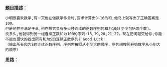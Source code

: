 **题目描述**：

    小明很喜欢数学,有一天他在做数学作业时,要求计算出9~16的和,他马上就写出了正确答案是100。
    但是他并不满足于此,他在想究竟有多少种连续的正数序列的和为100(至少包括两个数)。
    没多久,他就得到另一组连续正数和为100的序列:18,19,20,21,22。现在把问题交给你,你能不能也很快的找出所有和为S的连续正数序列? Good Luck!
    （输出所有和为S的连续正数序列。序列内按照从小至大的顺序，序列间按照开始数字从小到大的顺序）
    
**思路**：
